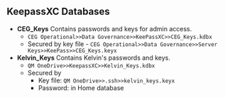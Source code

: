 ## KeepassXC Databases
- **CEG_Keys** Contains passwords and keys for admin access.
	- `CEG Operational>>Data Governance>>KeePassXC>>CEG_Keys.kdbx`
	- Secured by key file - `CEG Operational>>Data Governance>>Server Keys>>KeePass>>CEG_Keys.keyx`
- **Kelvin_Keys** Contains Kelvin's passwords and keys.
	- `QM OneDrive>>KeepassXC>>Kelvin_Keys.kdbx`
	- Secured by
		- Key file: `QM OneDrive>>.ssh>>kelvin_keys.keyx`
		- Password: in Home database